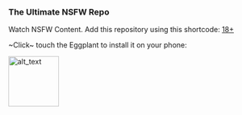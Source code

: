 ### The Ultimate NSFW Repo


Watch NSFW Content. Add this repository using this shortcode: [18+](https://raw.githubusercontent.com/Rowdy-Avocado/18plus-Extensions/builds/repo.json)

~Click~ touch the Eggplant to install it on your phone:

[<img alt="alt_text" width="100px" src="https://discordapp.com/assets/f92a9f8821057c551982b659b268ed8e.svg"/>](https://self-similarity.github.io/http-protocol-redirector?r=cloudstreamrepo://raw.githubusercontent.com/Rowdy-Avocado/18plus-Extensions/builds/repo.json)
